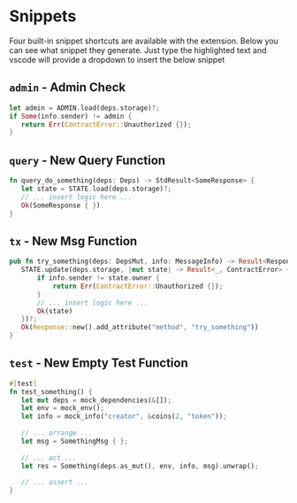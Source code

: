 # Snippets

Four built-in snippet shortcuts are available with the extension. Below you can see what snippet they generate.
Just type the highlighted text and vscode will provide a dropdown to insert the below snippet

## `admin` - Admin Check 
```rust
let admin = ADMIN.load(deps.storage)?;
if Some(info.sender) != admin {
   return Err(ContractError::Unauthorized {});
}
```

## `query` - New Query Function

```rust
fn query_do_something(deps: Deps) -> StdResult<SomeResponse> {
   let state = STATE.load(deps.storage)?;
   // ... insert logic here ...
   Ok(SomeResponse { })
}
```

## `tx` - New Msg Function

```rust
pub fn try_something(deps: DepsMut, info: MessageInfo) -> Result<Response, ContractError> {
   STATE.update(deps.storage, |mut state| -> Result<_, ContractError> {
       if info.sender != state.owner {
           return Err(ContractError::Unauthorized {});
       }
       // ... insert logic here ...
       Ok(state)
   })?;
   Ok(Response::new().add_attribute("method", "try_something"))
}
```

## `test` - New Empty Test Function 

```rust
#[test]
fn test_something() {
   let mut deps = mock_dependencies(&[]);
   let env = mock_env();
   let info = mock_info("creator", &coins(2, "token"));
   
   // ... arrange ...
   let msg = SomethingMsg { };
   
   // ... act ...
   let res = Something(deps.as_mut(), env, info, msg).unwrap();
   
   // ... assert ...
}
```
